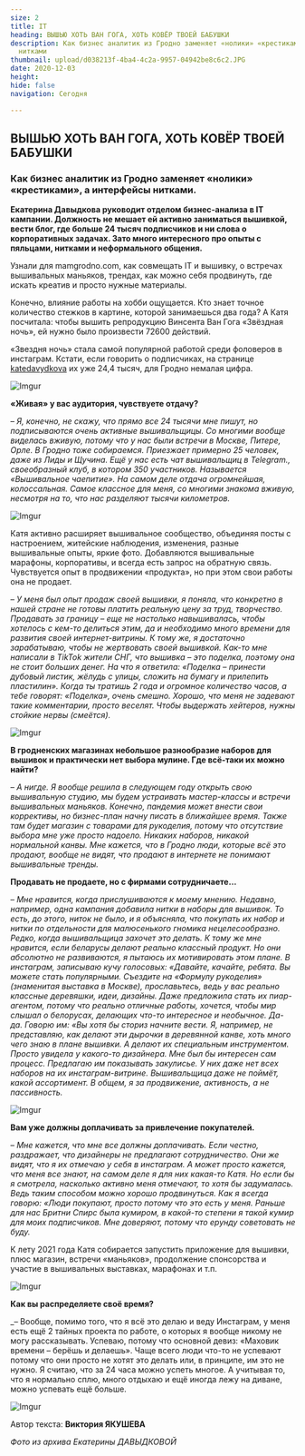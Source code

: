 ```yaml
---
size: 2
title: IT
heading: ВЫШЬЮ ХОТЬ ВАН ГОГА, ХОТЬ КОВЁР ТВОЕЙ БАБУШКИ
description: Как бизнес аналитик из Гродно заменяет «нолики» «крестиками», а интерфейсы
  нитками
thumbnail: upload/d038213f-4ba4-4c2a-9957-04942be8c6c2.JPG
date: 2020-12-03
height: 
hide: false
navigation: Сегодня

---
```

## **ВЫШЬЮ ХОТЬ ВАН ГОГА, ХОТЬ КОВЁР ТВОЕЙ БАБУШКИ**

### Как бизнес аналитик из Гродно заменяет «нолики» «крестиками», а интерфейсы нитками.

**Екатерина Давыдкова  руководит отделом бизнес-анализа в IT кампании. Должность не мешает ей активно заниматься вышивкой, вести блог, где больше 24 тысяч подписчиков и ни слова о корпоративных задачах. Зато много  интересного про опыты с пяльцами, нитками и неформального общения.** 

Узнали для mamgrodno.com, как совмещать IT и вышивку, о встречах вышивальных маньяков, трендах, как можно себя продвинуть, где искать креатив и просто нужные материалы. 

Конечно, влияние работы на хобби ощущается. Кто знает точное количество стежков в картине, которой занимаешься два года? А Катя посчитала: чтобы вышить репродукцию Винсента Ван Гога «Звёздная ночь», ей нужно было произвести  72600 действий.   

«Звездня ночь» стала самой популярной работой среди фоловеров в инстаграм. Кстати, если говорить о подписчиках, на странице  [katedavydkova](https://www.instagram.com/katedavydkova/?hl=ru) их уже 24,4 тысяч, для Гродно немалая цифра.

![Imgur](https://i.imgur.com/wf8vljM.jpg)

**«Живая» у вас аудитория, чувствуете отдачу?**

_– Я, конечно, не скажу, что прямо все 24 тысячи мне пишут, но подписываются  очень активные вышивальщицы. Со многими вообще виделась  вживую, потому что у нас были встречи в Москве, Питере, Орле.  В  Гродно тоже собираемся. Приезжает примерно 25 человек, даже из Лиды и Щучина. Ещё у нас есть чат вышивальщиц в Telegram., своеобразный клуб, в котором 350 участников. Называется «Вышивальное чаепитие». На самом деле отдача огромнейшая, колоссальная.  Самое классное для меня, со многими знакома вживую, несмотря на то, что нас разделяют тысячи километров._

![Imgur](https://i.imgur.com/mlPvY4t.jpg)

Катя активно расширяет вышивальное сообщество, объединяя посты с настроением, житейские наблюдения, изменения, разные вышивальные опыты, яркие фото. Добавляются  вышивальные марафоны, корпоративы, и всегда есть запрос на обратную связь. Чувствуется опыт в продвижении «продукта», но при этом свои работы она не продает. 

_– У меня был опыт продаж своей вышивки, я поняла, что конкретно в нашей стране не готовы платить реальную цену за труд, творчество. Продавать за границу – еще не настолько навышивалась, чтобы хотелось с кем-то делиться этим, да и необходимо много времени для развития своей интернет-витрины. К тому же, я достаточно зарабатываю, чтобы не жертвовать своей вышивкой.  Как-то мне написали в TikTok жители СНГ, что вышивка – это поделка, поэтому она не стоит больших денег. На что я ответила: «Поделка – принести дубовый листик, жёлудь с улицы, сложить на бумагу и прилепить пластилин». Когда ты тратишь 2 года и огромное количество часов, а тебе говорят: «Поделка», очень смешно. Хорошо, что меня не задевают такие комментарии, просто веселят. Чтобы выдержать хейтеров, нужны стойкие нервы (смеётся)._

![Imgur](https://i.imgur.com/yny7LWZ.jpg)

**В гродненских магазинах небольшое разнообразие наборов для вышивок и практически нет выбора мулине. Где всё-таки их можно найти?**

_– А нигде. Я вообще решила в следующем году открыть свою вышивальную студию, мы будем устраивать мастер-классы и встречи вышивальных маньяков. Конечно, пандемия может внести свои коррективы, но бизнес-план начну писать в ближайшее время. Также там будет магазин с товарами для рукоделия, потому что отсутствие выбора мне уже просто надоело. Никаких наборов, никакой нормальной канвы. Мне кажется, что в Гродно люди, которые всё это продают, вообще не видят, что продают в интернете не понимают вышивальные тренды._

**Продавать не продаете, но с фирмами сотрудничаете…** 

_– Мне нравится, когда прислушиваются к моему мнению. Недавно, например, одна кампания добавила нитки в наборы для вышивок. То есть, до этого, ниток не было, и я объясняла, что покупать их набор и нитки по отдельности для малюсенького гномика нецелесообразно.  Редко, когда вышивальщица захочет это делать. К тому же мне нравится, если беларусы делают реально классный продукт. Но они абсолютно не развиваются, я пытаюсь их мотивировать этом плане. В инстаграм, записываю кучу голосовых: «Давайте, качайте, ребята. Вы можете стать популярными. Съездите на «Формулу рукоделия» (знаменитая выставка в Москве), прославьтесь, ведь у вас реально классные деревяшки, идеи, дизайны. Даже предложила стать их пиар-агентом, потому что реально отличные работы, хочется, чтобы мир слышал о белорусах, делающих что-то интересное и необычное.  Да-да. Говорю им: «Вы хотя бы сториз начните вести.  Я, например, не представляю, как делают эти дырочки в деревянной канве, хоть много чего знаю в плане вышивки. А делают их специальным инструментом. Просто увидела у какого-то дизайнера. Мне был бы интересен сам процесс. Предлагаю им показывать закулисье. У них даже нет всех наборов на их инстаграм-витрине. Вышивальщица даже не поймёт, какой ассортимент. В общем, я за продвижение, активность, а не пассивность._

![Imgur](https://i.imgur.com/T2Snnal.jpg)

**Вам уже должны доплачивать за привлечение покупателей.**

_– Мне кажется, что мне все должны доплачивать.  Если честно, раздражает, что дизайнеры не предлагают сотрудничество.  Они же видят, что я их отмечаю у себя в инстаграм. А может просто кажется, что меня все знают, на самом деле я для них какая-то Катя.  Но если бы я смотрела, насколько активно меня отмечают, то хотя бы задумалась. Ведь таким способом можно хорошо продвинуться.  Как я всегда говорю: «Люди покупают, просто потому что это есть у меня. Раньше для нас Бритни Спирс была кумиром, в какой-то степени я такой кумир для моих подписчиков. Мне доверяют, потому что ерунду советовать не буду._

К лету 2021 года Катя собирается запустить приложение для вышивки, плюс магазин, встречи «маньяков», продолжение спонсорства и участие в вышивальных выставках, марафонах и т.п. 

![Imgur](https://i.imgur.com/TLwsYqO.jpg)

**Как вы распределяете своё время?**

_– Вообще, помимо того, что я всё это делаю и веду Инстаграм, у меня есть ещё 2 тайных проекта по работе, о которых я вообще никому не могу рассказывать. Успеваю, потому что основной девиз: «Маховик времени – берёшь и делаешь». Чаще всего люди что-то не успевают потому что они просто не хотят это делать или, в принципе, им это не нужно. Я считаю, что за 24 часа можно успеть многое.  А учитывая то, что я нормально сплю, много отдыхаю и ещё иногда лежу на диване, можно успевать ещё больше. 

![Imgur](https://i.imgur.com/nlwHcWJ.jpg)

Автор текста: **Виктория ЯКУШЕВА**

_Фото из архива Екатерины ДАВЫДКОВОЙ_